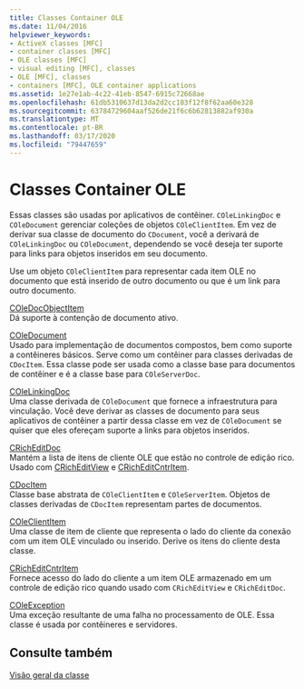 ```yaml
---
title: Classes Container OLE
ms.date: 11/04/2016
helpviewer_keywords:
- ActiveX classes [MFC]
- container classes [MFC]
- OLE classes [MFC]
- visual editing [MFC], classes
- OLE [MFC], classes
- containers [MFC], OLE container applications
ms.assetid: 1e27e1ab-4c22-41eb-8547-6915c72668ae
ms.openlocfilehash: 61db5310637d13da2d2cc183f12f8f62aa60e328
ms.sourcegitcommit: 63784729604aaf526de21f6c6b62813882af930a
ms.translationtype: MT
ms.contentlocale: pt-BR
ms.lasthandoff: 03/17/2020
ms.locfileid: "79447659"
---
```

# <a name="ole-container-classes"></a>Classes Container OLE

Essas classes são usadas por aplicativos de contêiner. `COleLinkingDoc` e `COleDocument` gerenciar coleções de objetos `COleClientItem`. Em vez de derivar sua classe de documento do `CDocument`, você a derivará de `COleLinkingDoc` ou `COleDocument`, dependendo se você deseja ter suporte para links para objetos inseridos em seu documento.

Use um objeto `COleClientItem` para representar cada item OLE no documento que está inserido de outro documento ou que é um link para outro documento.

[COleDocObjectItem](../mfc/reference/coledocobjectitem-class.md)<br/>
Dá suporte à contenção de documento ativo.

[COleDocument](../mfc/reference/coledocument-class.md)<br/>
Usado para implementação de documentos compostos, bem como suporte a contêineres básicos. Serve como um contêiner para classes derivadas de `CDocItem`. Essa classe pode ser usada como a classe base para documentos de contêiner e é a classe base para `COleServerDoc`.

[COleLinkingDoc](../mfc/reference/colelinkingdoc-class.md)<br/>
Uma classe derivada de `COleDocument` que fornece a infraestrutura para vinculação. Você deve derivar as classes de documento para seus aplicativos de contêiner a partir dessa classe em vez de `COleDocument` se quiser que eles ofereçam suporte a links para objetos inseridos.

[CRichEditDoc](../mfc/reference/cricheditdoc-class.md)<br/>
Mantém a lista de itens de cliente OLE que estão no controle de edição rico. Usado com [CRichEditView](../mfc/reference/cricheditview-class.md) e [CRichEditCntrItem](../mfc/reference/cricheditcntritem-class.md).

[CDocItem](../mfc/reference/cdocitem-class.md)<br/>
Classe base abstrata de `COleClientItem` e `COleServerItem`. Objetos de classes derivadas de `CDocItem` representam partes de documentos.

[COleClientItem](../mfc/reference/coleclientitem-class.md)<br/>
Uma classe de item de cliente que representa o lado do cliente da conexão com um item OLE vinculado ou inserido. Derive os itens do cliente desta classe.

[CRichEditCntrItem](../mfc/reference/cricheditcntritem-class.md)<br/>
Fornece acesso do lado do cliente a um item OLE armazenado em um controle de edição rico quando usado com `CRichEditView` e `CRichEditDoc`.

[COleException](../mfc/reference/coleexception-class.md)<br/>
Uma exceção resultante de uma falha no processamento de OLE. Essa classe é usada por contêineres e servidores.

## <a name="see-also"></a>Consulte também

[Visão geral da classe](../mfc/class-library-overview.md)
